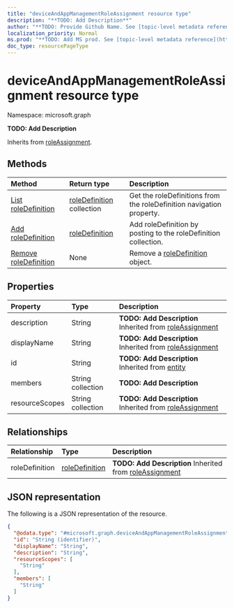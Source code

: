```yaml
---
title: "deviceAndAppManagementRoleAssignment resource type"
description: "**TODO: Add Description**"
author: "**TODO: Provide Github Name. See [topic-level metadata reference](https://msgo.azurewebsites.net/add/document/guidelines/metadata.html#topic-level-metadata)**"
localization_priority: Normal
ms.prod: "**TODO: Add MS prod. See [topic-level metadata reference](https://msgo.azurewebsites.net/add/document/guidelines/metadata.html#topic-level-metadata)**"
doc_type: resourcePageType
---
```


# deviceAndAppManagementRoleAssignment resource type


Namespace: microsoft.graph

**TODO: Add Description**


Inherits from [roleAssignment](../resources/roleassignment.md).

## Methods
|Method|Return type|Description|
|:---|:---|:---|
|[List roleDefinition](../api/deviceandappmanagementroleassignment-list-roledefinition.md)|[roleDefinition](../resources/intune-roledefinition.md) collection|Get the roleDefinitions from the roleDefinition navigation property.|
|[Add roleDefinition](../api/deviceandappmanagementroleassignment-post-roledefinition.md)|[roleDefinition](../resources/intune-roledefinition.md)|Add roleDefinition by posting to the roleDefinition collection.|
|[Remove roleDefinition](../api/deviceandappmanagementroleassignment-delete-roledefinition.md)|None|Remove a [roleDefinition](../resources/intune-roledefinition.md) object.|

## Properties
|Property|Type|Description|
|:---|:---|:---|
|description|String|**TODO: Add Description** Inherited from [roleAssignment](../resources/intune-roleassignment.md)|
|displayName|String|**TODO: Add Description** Inherited from [roleAssignment](../resources/intune-roleassignment.md)|
|id|String|**TODO: Add Description** Inherited from [entity](../resources/entity.md)|
|members|String collection|**TODO: Add Description**|
|resourceScopes|String collection|**TODO: Add Description** Inherited from [roleAssignment](../resources/intune-roleassignment.md)|

## Relationships
|Relationship|Type|Description|
|:---|:---|:---|
|roleDefinition|[roleDefinition](../resources/intune-roledefinition.md)|**TODO: Add Description** Inherited from [roleAssignment](../resources/roleassignment.md)|

## JSON representation
The following is a JSON representation of the resource.
<!-- {
  "blockType": "resource",
  "keyProperty": "id",
  "@odata.type": "microsoft.graph.deviceAndAppManagementRoleAssignment",
  "baseType": "microsoft.graph.roleAssignment",
  "openType": false
}
-->
``` json
{
  "@odata.type": "#microsoft.graph.deviceAndAppManagementRoleAssignment",
  "id": "String (identifier)",
  "displayName": "String",
  "description": "String",
  "resourceScopes": [
    "String"
  ],
  "members": [
    "String"
  ]
}
```


